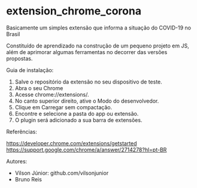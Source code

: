 # extension_chrome_corona

Basicamente um simples extensão que informa a situação do COVID-19 no Brasil

Constituído de aprendizado na construção de um pequeno projeto em JS, além de aprimorar algumas ferramentas no decorrer das versões propostas.


Guia de instalação:
1. Salve o repositório da extensão no seu dispositivo de teste.
2. Abra o seu Chrome
3. Acesse chrome://extensions/.
4. No canto superior direito, ative o Modo do desenvolvedor.
5. Clique em Carregar sem compactação.
6. Encontre e selecione a pasta do app ou extensão.
7. O plugin será adicionado a sua barra de extensões.

Referências:

https://developer.chrome.com/extensions/getstarted
https://support.google.com/chrome/a/answer/2714278?hl=pt-BR

Autores:
- Vilson Júnior: github.com/vilsonjunior
- Bruno Reis